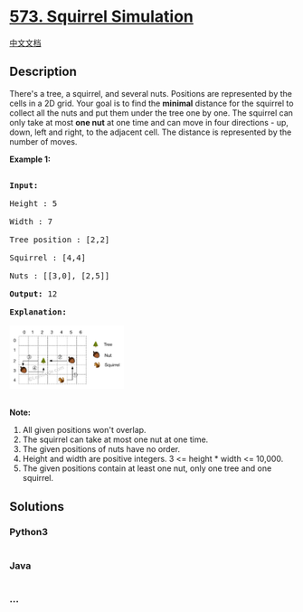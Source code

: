 # [573. Squirrel Simulation](https://leetcode.com/problems/squirrel-simulation)

[中文文档](/solution/0500-0599/0573.Squirrel%20Simulation/README.md)

## Description

There&#39;s a tree, a squirrel, and several nuts. Positions are represented by the cells in a 2D grid. Your goal is to find the <b>minimal</b> distance for the squirrel to collect all the nuts and put them under the tree one by one. The squirrel can only take at most <b>one nut</b> at one time and can move in four directions - up, down, left and right, to the adjacent cell. The distance is represented by the number of moves.

<p><b>Example 1:</b></p>



<pre>

<b>Input:</b> 

Height : 5

Width : 7

Tree position : [2,2]

Squirrel : [4,4]

Nuts : [[3,0], [2,5]]

<b>Output:</b> 12

<b>Explanation:</b>

<img src="/solution/0500-0599/0573.Squirrel Simulation/images/squirrel_simulation.png" style="width: 40%;" />​​​​​

</pre>



<p><b>Note:</b></p>



<ol>
	<li>All given positions won&#39;t overlap.</li>
	<li>The squirrel can take at most one nut at one time.</li>
	<li>The given positions of nuts have no order.</li>
	<li>Height and width are positive integers. 3 &lt;= height * width &lt;= 10,000.</li>
	<li>The given positions contain at least one nut, only one tree and one squirrel.</li>
</ol>



## Solutions

<!-- tabs:start -->

### **Python3**

```python

```

### **Java**

```java

```

### **...**

```

```

<!-- tabs:end -->
